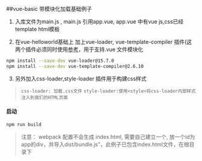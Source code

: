 ﻿##vue-basic 带模块化加载基础例子

1. 入库文件为main.js , main.js 引用app.vue, app.vue 中有vue js,css已经template html模板

2. 在vue-helloworld基础上 加上vue-loader, vue-template-compiler 插件(这两个插件必须同时使用[参考](https://vue-loader.vuejs.org/zh/guide/#vue-cli])，用于支持.vue 文件模块化

``` bash 
npm install --save-dev vue-loader@15.7.0
npm install --save-dev vue-template-compiler@2.6.10
```
3. 另外加入css-loader,style-loader 插件用于构建css样式
> `css-loader: 加载.css文件`
> `style-loader:使用<style>将css-loader内部样式注入到我们的HTML页面`

#### 启动

``` bash
npm run build 
```
> 注意： webpack 配置不会生成 index.html, 需要自己建立一个, 放一个id为app的div，并导入dist/bundle.js"，此例子已包含index.html文件，在根目录下

